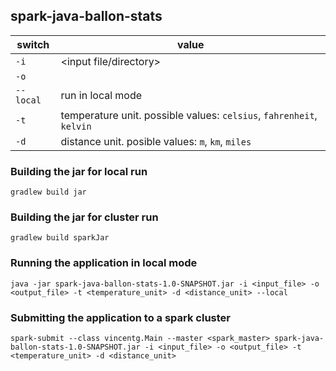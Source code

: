 
## spark-java-ballon-stats

| switch | value |
|---|---|
|`-i`| <input file/directory> |
|`-o`| <output file>|
|`--local`| run in local mode|
|`-t`| temperature unit. possible values: `celsius`, `fahrenheit`, `kelvin`|
|`-d`| distance unit. posible values: `m`, `km`, `miles`|

### Building the jar for local run
```$xslt
gradlew build jar
```

### Building the jar for cluster run
```$xslt
gradlew build sparkJar
```

### Running the application in local mode
```#bash
java -jar spark-java-ballon-stats-1.0-SNAPSHOT.jar -i <input_file> -o <output_file> -t <temperature_unit> -d <distance_unit> --local
```


### Submitting the application to a spark cluster
```$xslt
spark-submit --class vincentg.Main --master <spark_master> spark-java-ballon-stats-1.0-SNAPSHOT.jar -i <input_file> -o <output_file> -t <temperature_unit> -d <distance_unit> 
```